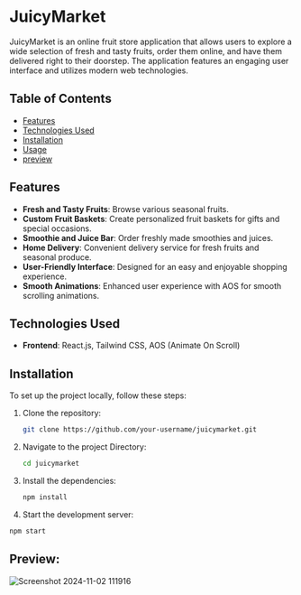 # JuicyMarket

JuicyMarket is an online fruit store application that allows users to explore a wide selection of fresh and tasty fruits, order them online, and have them delivered right to their doorstep. The application features an engaging user interface and utilizes modern web technologies.

## Table of Contents

- [Features](#features)
- [Technologies Used](#technologies-used)
- [Installation](#installation)
- [Usage](#usage)
- [preview](#preview)

## Features

- **Fresh and Tasty Fruits**: Browse various seasonal fruits.
- **Custom Fruit Baskets**: Create personalized fruit baskets for gifts and special occasions.
- **Smoothie and Juice Bar**: Order freshly made smoothies and juices.
- **Home Delivery**: Convenient delivery service for fresh fruits and seasonal produce.
- **User-Friendly Interface**: Designed for an easy and enjoyable shopping experience.
- **Smooth Animations**: Enhanced user experience with AOS for smooth scrolling animations.

## Technologies Used

- **Frontend**: React.js, Tailwind CSS, AOS (Animate On Scroll)

## Installation

To set up the project locally, follow these steps:

1. Clone the repository:
   ```bash
   git clone https://github.com/your-username/juicymarket.git
   ```

2. Navigate to the project Directory:
   ```bash
   cd juicymarket
     ```

3. Install the dependencies:
   ```bash
   npm install
   ```

4. Start the development server:
  ```bash
  npm start
  ```

## Preview:

![Screenshot 2024-11-02 111916](https://github.com/user-attachments/assets/cb9116cf-a8bc-4bab-837e-fb9a5861c7a0)




